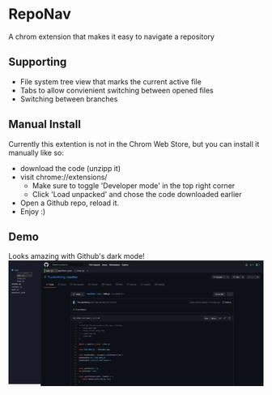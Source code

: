 # RepoNav

A chrom extension that makes it easy to navigate a repository

## Supporting
* File system tree view that marks the current active file
* Tabs to allow convienient switching between opened files
* Switching between branches

## Manual Install
Currently this extention is not in the Chrom Web Store, but you can install it 
manually like so:
* download the code (unzipp it)
* visit chrome://extensions/
  *  Make sure to toggle 'Developer mode' in the top right corner
  *  Click 'Load unpacked' and chose the code downloaded earlier
* Open a Github repo, reload it.
* Enjoy :)

## Demo
Looks amazing with Github's dark mode!
![title](demo/screen1.PNG)